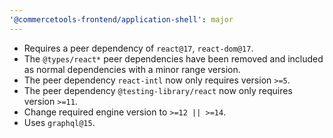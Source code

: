 ```yaml
---
'@commercetools-frontend/application-shell': major
---
```


- Requires a peer dependency of `react@17`, `react-dom@17`.
- The `@types/react*` peer dependencies have been removed and included as normal dependencies with a minor range version.
- The peer dependency `react-intl` now only requires version `>=5`.
- The peer dependency `@testing-library/react` now only requires version `>=11`.
- Change required engine version to `>=12 || >=14`.
- Uses `graphql@15`.
